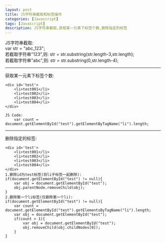 ```yaml
---
layout: post
title: JS字符串截取和标签操作
categories: [Javascript]
tags: [Javascript]
description: JS字符串截取,获取某一元素下标签个数,删除指定的标签
---
```


JS字符串截取:  
    var str = "abc_123";  
    若截取字符串"123",则: str = str.substring(str.length-3,str.length);  
    若截取字符串"abc",则: str = str.substring(0,str.length-4);  

------
获取某一元素下标签个数:  

    <div id='test'>
        <li>test001</li>
        <li>test002</li>
        <li>test003</li>
        <li>test004</li>
    </div>

    JS Code:  
        var count = document.getElementById("test").getElementByTagName("li").length;

-------
删除指定的标签:  

    <div id='test'>
        <li>test001</li>
        <li>test002</li>
        <li>test003</li>
        <li>test004</li>
    </div>
    1.删除id为test标签(将li子标签一起删除):
    if(document.getElementById("test") != null){
        var obj = document.getElementById("test");
        obj.parentNode.removeChild(obj);
    }
    2.删除第一个li标签(仅删除第一个li):
    if(document.getElementById("test") != null){
        var count = document.getElementById("test").getElementsByTagName("li").length;
        var obj = document.getElementById("test");
        if(count > 1){
            var obj = document.getElementById("test");
            obj.removeChild(obj.childNodes[0]);
        }
    }